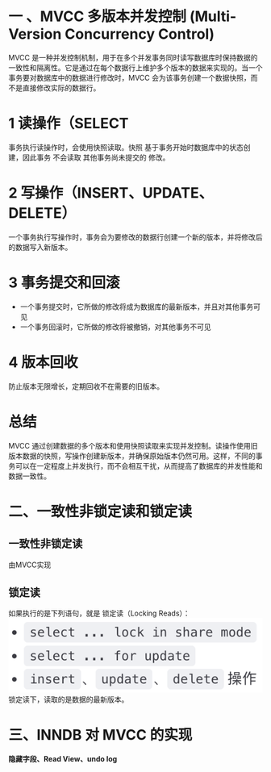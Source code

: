 # 一 、MVCC 多版本并发控制 (Multi-Version Concurrency Control)

MVCC 是一种并发控制机制，用于在多个并发事务同时读写数据库时保持数据的一致性和隔离性。它是通过在每个数据行上维护多个版本的数据来实现的。当一个事务要对数据库中的数据进行修改时，MVCC 会为该事务创建一个数据快照，而不是直接修改实际的数据行。

# 1 读操作（SELECT
事务执行读操作时，会使用快照读取。快照 基于事务开始时数据库中的状态创建，因此事务 不会读取 其他事务尚未提交的 修改。

# 2 写操作（INSERT、UPDATE、DELETE）    
一个事务执行写操作时，事务会为要修改的数据行创建一个新的版本，并将修改后的数据写入新版本。

# 3 事务提交和回滚
- 一个事务提交时，它所做的修改将成为数据库的最新版本，并且对其他事务可见
- 一个事务回滚时，它所做的修改将被撤销，对其他事务不可见    

# 4 版本回收
防止版本无限增长，定期回收不在需要的旧版本。  

# 总结
MVCC 通过创建数据的多个版本和使用快照读取来实现并发控制。读操作使用旧版本数据的快照，写操作创建新版本，并确保原始版本仍然可用。这样，不同的事务可以在一定程度上并发执行，而不会相互干扰，从而提高了数据库的并发性能和数据一致性。

# 二、一致性非锁定读和锁定读
## 一致性非锁定读
由MVCC实现

## 锁定读
如果执行的是下列语句，就是 锁定读（Locking Reads）：
![alt text](image-1.png)
锁定读下，读取的是数据的最新版本。

# 三、INNDB 对 MVCC 的实现
**隐藏字段、Read View、undo log**
